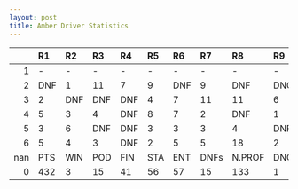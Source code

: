 ```yaml
---
layout: post 
title: Amber Driver Statistics
--- 
```


|     | R1   | R2   | R3   | R4   | R5   | R6   | R7   | R8     | R9   | R10   | R11   | R12   | Points   | Pos   |
|----:|:-----|:-----|:-----|:-----|:-----|:-----|:-----|:-------|:-----|:------|:------|:------|:---------|:------|
|   1 | -    | -    | -    | -    | -    | -    | -    | -      | -    | -     | -     | -     | 70.0     | 6.0   |
|   2 | DNF  | 1    | 11   | 7    | 9    | DNF  | 9    | DNF    | DNQ  | 2     | 11    | 9     | 105.0    | 3.0   |
|   3 | 2    | DNF  | DNF  | DNF  | 4    | 7    | 11   | 11     | 6    | 2     | 7     | 6     | 129.0    | 3.0   |
|   4 | 5    | 3    | 4    | DNF  | 8    | 7    | 2    | DNF    | 1    | DNF   | DNF   | 1     | 131.0    | 2.0   |
|   5 | 3    | 6    | DNF  | DNF  | 3    | 3    | 3    | 4      | DNF  | DNF   | 7     | 4     | 60.0     | 8.0   |
|   6 | 5    | 4    | 3    | DNF  | 2    | 5    | 5    | 18     | 2    | nan   | nan   | nan   | 103.0    | 1.0   |
| nan | PTS  | WIN  | POD  | FIN  | STA  | ENT  | DNFs | N.PROF | DNQ  | %FIN  | PPR   | BST   | CHA      | RNK   |
|   0 | 432  | 3    | 15   | 41   | 56   | 57   | 15   | 133    | 1    | 73.21 | 7.58  | 1     | 0.0      | 6.0   |